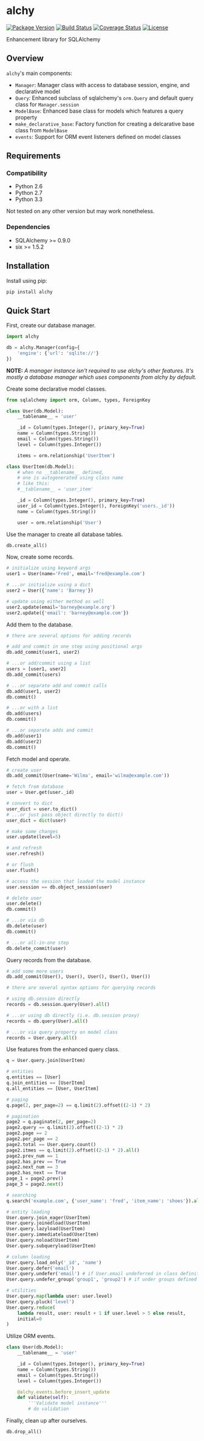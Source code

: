 # alchy

[![Package Version](https://pypip.in/v/alchy/badge.png)](https://pypi.python.org/pypi/alchy/)
[![Build Status](https://travis-ci.org/dgilland/alchy.png?branch=master)](https://travis-ci.org/dgilland/alchy)
[![Coverage Status](https://coveralls.io/repos/dgilland/alchy/badge.png?branch=master)](https://coveralls.io/r/dgilland/alchy)
[![License](https://pypip.in/license/alchy/badge.png)](https://pypi.python.org/pypi/alchy/)

Enhancement library for SQLAlchemy

## Overview

`alchy`'s main components:

- `Manager`: Manager class with access to database session, engine, and declarative model
- `Query`: Enhanced subclass of sqlalchemy's `orm.Query` and default query class for `Manager.session`
- `ModelBase`: Enhanced base class for models which features a query property
- `make_declarative_base`: Factory function for creating a delcarative base class from `ModelBase`
- `events`: Support for ORM event listeners defined on model classes

## Requirements

### Compatibility

- Python 2.6
- Python 2.7
- Python 3.3

Not tested on any other version but may work nonetheless.

### Dependencies

- SQLAlchemy >= 0.9.0
- six >= 1.5.2

## Installation

Install using pip:

```bash
pip install alchy
```

## Quick Start

First, create our database manager.

```python
import alchy

db = alchy.Manager(config={
    'engine': {'url': 'sqlite://'}
})
```

**NOTE:** _A manager instance isn't required to use alchy's other features. It's mostly a database manager which uses components from alchy by default._

Create some declarative model classes.

```python
from sqlalchemy import orm, Column, types, ForeignKey

class User(db.Model):
    __tablename__ = 'user'

    _id = Column(types.Integer(), primary_key=True)
    name = Column(types.String())
    email = Column(types.String())
    level = Column(types.Integer())

    items = orm.relationship('UserItem')

class UserItem(db.Model):
    # when no __tablename__ defined,
    # one is autogenerated using class name
    # like this:
    #__tablename__ = 'user_item'

    _id = Column(types.Integer(), primary_key=True)
    user_id = Column(types.Integer(), ForeignKey('users._id'))
    name = Column(types.String())

    user = orm.relationship('User')
```

Use the manager to create all database tables.

```python
db.create_all()
```

Now, create some records.

```python
# initialize using keyword args
user1 = User(name='Fred', email='fred@example.com')

# ...or initialize using a dict
user2 = User({'name': 'Barney'})

# update using either method as well
user2.update(email='barney@example.org')
user2.update({'email': 'barney@example.com'})
```

Add them to the database.

```python
# there are several options for adding records

# add and commit in one step using positional args
db.add_commit(user1, user2)

# ...or add/commit using a list
users = [user1, user2]
db.add_commit(users)

# ...or separate add and commit calls
db.add(user1, user2)
db.commit()

# ...or with a list
db.add(users)
db.commit()

# ...or separate adds and commit
db.add(user1)
db.add(user2)
db.commit()
```

Fetch model and operate.

```python
# create user
db.add_commit(User(name='Wilma', email='wilma@example.com'))

# fetch from database
user = User.get(user._id)

# convert to dict
user_dict = user.to_dict()
# ...or just pass object directly to dict()
user_dict = dict(user)

# make some changes
user.update(level=5)

# and refresh
user.refresh()

# or flush
user.flush()

# access the session that loaded the model instance
user.session == db.object_session(user)

# delete user
user.delete()
db.commit()

# ...or via db
db.delete(user)
db.commit()

# ...or all-in-one step
db.delete_commit(user)
```

Query records from the database.

```python
# add some more users
db.add_commit(User(), User(), User(), User(), User())

# there are several syntax options for querying records

# using db.session directly
records = db.session.query(User).all()

# ...or using db directly (i.e. db.session proxy)
records = db.query(User).all()

# ...or via query property on model class
records = User.query.all()
```

Use features from the enhanced query class.

```python
q = User.query.join(UserItem)

# entities
q.entities == [User]
q.join_entities == [UserItem]
q.all_entities == [User, UserItem]

# paging
q.page(2, per_page=2) == q.limit(2).offset((2-1) * 2)

# pagination
page2 = q.paginate(2, per_page=2)
page2.query == q.limit(2).offset((2-1) * 2)
page2.page == 2
page2.per_page == 2
page2.total == User.query.count()
page2.itmes == q.limit(2).offset((2-1) * 2).all()
page2.prev_num == 1
page2.has_prev == True
page2.next_num == 3
page2.has_next == True
page_1 = page2.prev()
page_3 = page2.next()

# searching
q.search('example.com', {'user_name': 'fred', 'item_name': 'shoes'}).all()

# entity loading
User.query.join_eager(UserItem)
User.query.joinedload(UserItem)
User.query.lazyload(UserItem)
User.query.immediateload(UserItem)
User.query.noload(UserItem)
User.query.subqueryload(UserItem)

# column loading
User.query.load_only('_id', 'name')
User.query.defer('email')
User.query.undefer('email') # if User.email undeferred in class definition
User.query.undefer_group('group1', 'group2') # if under groups defined in class

# utilities
User.query.map(lambda user: user.level)
User.query.pluck('level')
User.query.reduce(
    lambda result, user: result + 1 if user.level > 5 else result,
    initial=0
)
```

Utilize ORM events.

```python
class User(db.Model):
    __tablename__ = 'user'

    _id = Column(types.Integer(), primary_key=True)
    name = Column(types.String())
    email = Column(types.String())
    level = Column(types.Integer())

    @alchy.events.before_insert_update
    def validate(self):
        '''Validate model instance'''
        # do validation
```

Finally, clean up after ourselves.

```python
db.drop_all()
```

